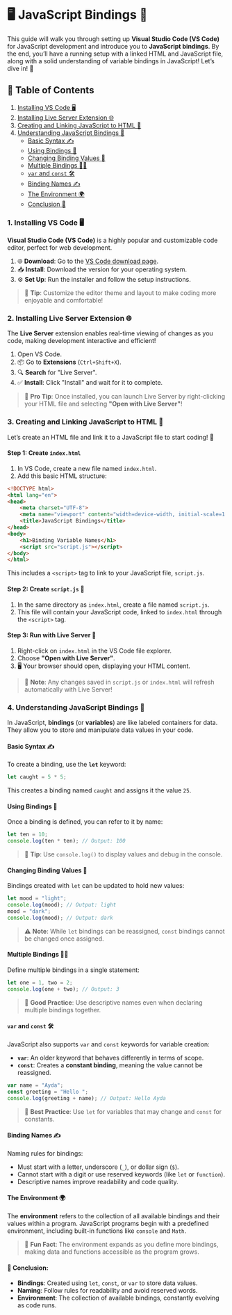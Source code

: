 # 🖥️ JavaScript Bindings 🚀

This guide will walk you through setting up **Visual Studio Code (VS Code)** for JavaScript development and introduce you to **JavaScript bindings**. By the end, you’ll have a running setup with a linked HTML and JavaScript file, along with a solid understanding of variable bindings in JavaScript! Let’s dive in! 🚀


## 📖 Table of Contents
1. [Installing VS Code 🖥️](#1-installing-vs-code-)
2. [Installing Live Server Extension 🌐](#2-installing-live-server-extension-)
3. [Creating and Linking JavaScript to HTML 📄](#3-creating-and-linking-javascript-to-html-)
4. [Understanding JavaScript Bindings 🔗](#4-understanding-javascript-bindings-)
   - [Basic Syntax ✍️](#basic-syntax-)
   - [Using Bindings 📝](#using-bindings-)
   - [Changing Binding Values 🔄](#changing-binding-values-)
   - [Multiple Bindings 🔗🔗](#multiple-bindings-)
   - [`var` and `const` 🛠️](#var-and-const-)
   - [Binding Names ✍️](#binding-names-)
   - [The Environment 🌍](#the-environment-)
   - [Conclusion 🎉](#-conclusion)


### 1. Installing VS Code 🖥️

**Visual Studio Code (VS Code)** is a highly popular and customizable code editor, perfect for web development.

1. 🌐 **Download**: Go to the [VS Code download page](https://code.visualstudio.com/Download).
2. 📥 **Install**: Download the version for your operating system.
3. ⚙️ **Set Up**: Run the installer and follow the setup instructions.

> 📌 **Tip**: Customize the editor theme and layout to make coding more enjoyable and comfortable!


### 2. Installing Live Server Extension 🌐

The **Live Server** extension enables real-time viewing of changes as you code, making development interactive and efficient!

1. Open VS Code.
2. 📦 Go to **Extensions** (`Ctrl+Shift+X`).
3. 🔍 **Search** for "Live Server".
4. ✅ **Install**: Click "Install" and wait for it to complete.

> 🚀 **Pro Tip**: Once installed, you can launch Live Server by right-clicking your HTML file and selecting **"Open with Live Server"**!


### 3. Creating and Linking JavaScript to HTML 📄

Let’s create an HTML file and link it to a JavaScript file to start coding! 📜

#### Step 1: Create `index.html`

1. In VS Code, create a new file named `index.html`.
2. Add this basic HTML structure:

```html
<!DOCTYPE html>
<html lang="en">
<head>
    <meta charset="UTF-8">
    <meta name="viewport" content="width=device-width, initial-scale=1.0">
    <title>JavaScript Bindings</title>
</head>
<body>
    <h1>Binding Variable Names</h1>
    <script src="script.js"></script>
</body>
</html>
```

This includes a `<script>` tag to link to your JavaScript file, `script.js`.

#### Step 2: Create `script.js` 📜

1. In the same directory as `index.html`, create a file named `script.js`.
2. This file will contain your JavaScript code, linked to `index.html` through the `<script>` tag.

#### Step 3: Run with Live Server 🚀

1. Right-click on `index.html` in the VS Code file explorer.
2. Choose **"Open with Live Server"**.
3. 🖥️ Your browser should open, displaying your HTML content.

> 🧠 **Note**: Any changes saved in `script.js` or `index.html` will refresh automatically with Live Server!


### 4. Understanding JavaScript Bindings 🔗

In JavaScript, **bindings** (or **variables**) are like labeled containers for data. They allow you to store and manipulate data values in your code.


#### Basic Syntax ✍️

To create a binding, use the **`let`** keyword:

```javascript
let caught = 5 * 5;
```

This creates a binding named `caught` and assigns it the value `25`.


#### Using Bindings 📝

Once a binding is defined, you can refer to it by name:

```javascript
let ten = 10;
console.log(ten * ten); // Output: 100
```

> 🔹 **Tip**: Use `console.log()` to display values and debug in the console.


#### Changing Binding Values 🔄

Bindings created with `let` can be updated to hold new values:

```javascript
let mood = "light";
console.log(mood); // Output: light
mood = "dark";
console.log(mood); // Output: dark
```

> ⚠️ **Note**: While `let` bindings can be reassigned, `const` bindings cannot be changed once assigned.


#### Multiple Bindings 🔗🔗

Define multiple bindings in a single statement:

```javascript
let one = 1, two = 2;
console.log(one + two); // Output: 3
```

> 📌 **Good Practice**: Use descriptive names even when declaring multiple bindings together.


#### `var` and `const` 🛠️

JavaScript also supports `var` and `const` keywords for variable creation:

- **`var`**: An older keyword that behaves differently in terms of scope.
- **`const`**: Creates a **constant binding**, meaning the value cannot be reassigned.

```javascript
var name = "Ayda";
const greeting = "Hello ";
console.log(greeting + name); // Output: Hello Ayda
```

> 🧠 **Best Practice**: Use `let` for variables that may change and `const` for constants.


#### Binding Names ✍️

Naming rules for bindings:
- Must start with a letter, underscore (`_`), or dollar sign (`$`).
- Cannot start with a digit or use reserved keywords (like `let` or `function`).
- Descriptive names improve readability and code quality.


#### The Environment 🌍

The **environment** refers to the collection of all available bindings and their values within a program. JavaScript programs begin with a predefined environment, including built-in functions like `console` and `Math`.

> 🌟 **Fun Fact**: The environment expands as you define more bindings, making data and functions accessible as the program grows.


#### 🎉 **Conclusion**:
- **Bindings**: Created using `let`, `const`, or `var` to store data values.
- **Naming**: Follow rules for readability and avoid reserved words.
- **Environment**: The collection of available bindings, constantly evolving as code runs.


